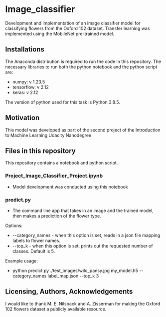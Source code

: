 # Image_classifier
Development and implementation of an image classifier model for classifying flowers from the Oxford 102 dataset.
Transfer learning was implemented using the MobileNet pre-trained model.

## Installations
The Anaconda distribution is required to run the code in this repository. 
The necessary libraries to run both the python notebook and the python script are: 

- numpy: v 1.23.5
- tensorflow: v 2.12
- keras: v 2.12

The version of python used for this task is Python 3.8.5. 

## Motivation
This model was developed as part of the second project of the Introduction to Machine Learning Udacity Nanodegree

## Files in this repository
This repository contains a notebook and python script.

### Project_Image_Classifier_Project.ipynb
- Model development was conducted using this notebook

### predict.py
- The command line app that takes in an image and the trained model, then makes a prediction of the flower type.

Options: 
- --category_names - when this option is set, reads in a json file mapping labels to flower names.
- --top_k - when this option is set, prints out the requested number of classes. Default is 5.

Example usage:
- python predict.py ./test_images/wild_pansy.jpg my_model.h5 --category_names label_map.json --top_k 3

## Licensing, Authors, Acknowledgements
I would like to thank M. E. Nilsback and A. Zisserman for making the Oxford 102 flowers dataset a publicly available resource. 
